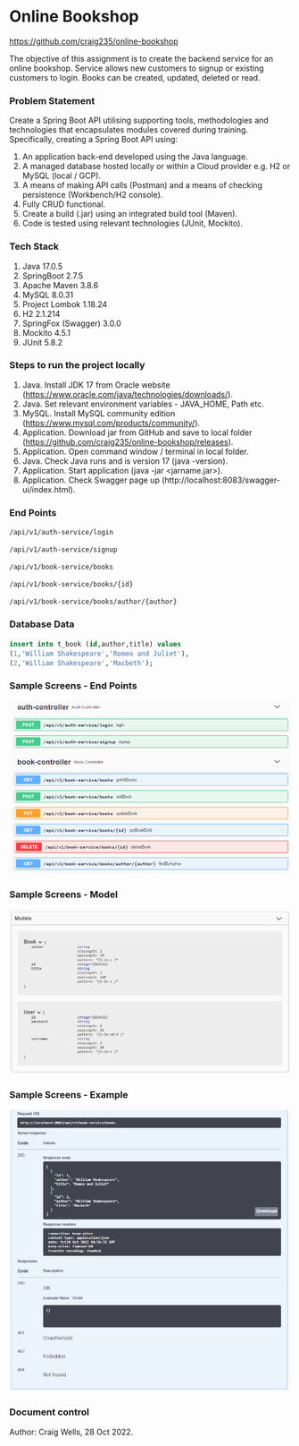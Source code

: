 # Online Bookshop

https://github.com/craig235/online-bookshop

The objective of this assignment is to create the backend service for an online bookshop. Service allows new customers to signup or existing customers to login. Books can be created, updated, deleted or read.

### Problem Statement

Create a Spring Boot API utilising supporting tools, methodologies and technologies that encapsulates modules covered during training. Specifically, creating a Spring Boot API using:

1. An application back-end developed using the Java language.
2. A managed database hosted locally or within a Cloud provider e.g. H2 or MySQL (local / GCP).
3. A means of making API calls (Postman) and a means of checking persistence (Workbench/H2 console).
4. Fully CRUD functional.
5. Create a build (.jar) using an integrated build tool (Maven).
6. Code is tested using relevant technologies (JUnit, Mockito).

### Tech Stack 

1. Java 17.0.5
2. SpringBoot 2.7.5
3. Apache Maven 3.8.6
4. MySQL 8.0.31
5. Project Lombok 1.18.24
6. H2 2.1.214
7. SpringFox (Swagger) 3.0.0
8. Mockito 4.5.1
9. JUnit 5.8.2

### Steps to run the project locally

1. Java. Install JDK 17 from Oracle website (https://www.oracle.com/java/technologies/downloads/).
2. Java. Set relevant environment variables - JAVA_HOME, Path etc.
3. MySQL. Install MySQL community edition (https://www.mysql.com/products/community/).
4. Application. Download jar from GitHub and save to local folder (https://github.com/craig235/online-bookshop/releases).
5. Application. Open command window / terminal in local folder.
6. Java. Check Java runs and is version 17 (java -version).
7. Application. Start application (java -jar <jarname.jar>).
8. Application. Check Swagger page up (http://localhost:8083/swagger-ui/index.html).

### End Points

```bash
/api/v1/auth-service/login
```
```bash
/api/v1/auth-service/signup
```
```bash
/api/v1/book-service/books
```
```bash
/api/v1/book-service/books/{id}
```
```bash
/api/v1/book-service/books/author/{author}
```

### Database Data

```SQL
insert into t_book (id,author,title) values
(1,'William Shakespeare','Romeo and Juliet'),
(2,'William Shakespeare','Macbeth');
```

### Sample Screens - End Points
![](./images/end-points.png)

### Sample Screens - Model
![](./images/models.png)

### Sample Screens - Example
![](./images/example-getallbooks.png)

### Document control
Author: Craig Wells, 28 Oct 2022.